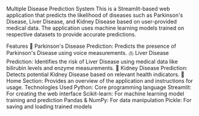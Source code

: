 Multiple Disease Prediction System
This is a Streamlit-based web application that predicts the likelihood of diseases such as Parkinson's Disease, Liver Disease, and Kidney Disease based on user-provided medical data. The application uses machine learning models trained on respective datasets to provide accurate predictions.

Features
🧠 Parkinson's Disease Prediction: Predicts the presence of Parkinson's Disease using voice measurements.
🫁 Liver Disease Prediction: Identifies the risk of Liver Disease using medical data like bilirubin levels and enzyme measurements.
🫘 Kidney Disease Prediction: Detects potential Kidney Disease based on relevant health indicators.
🏥 Home Section: Provides an overview of the application and instructions for usage.
Technologies Used
Python: Core programming language
Streamlit: For creating the web interface
Scikit-learn: For machine learning model training and prediction
Pandas & NumPy: For data manipulation
Pickle: For saving and loading trained models
